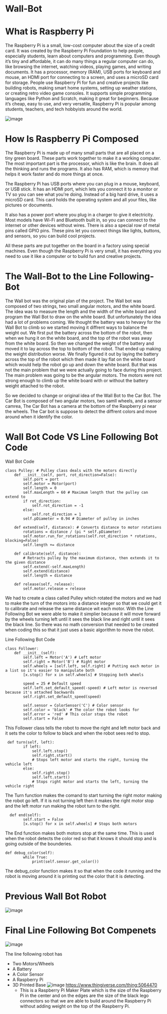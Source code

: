 # Wall-Bot

# What is Raspberry Pi
The Raspberry Pi is a small, low-cost computer about the size of a credit card. It was created by the Raspberry Pi Foundation to help people, especially students, learn about computers and programming. Even though it’s tiny and affordable, it can do many things a regular computer can do, like browsing the internet, watching videos, playing games, and writing documents. It has a processor, memory (RAM), USB ports for keyboard and mouse, an HDMI port for connecting to a screen, and uses a microSD card for storage. People use Raspberry Pi for fun and creative projects like building robots, making smart home systems, setting up weather stations, or creating retro video game consoles. It supports simple programming languages like Python and Scratch, making it great for beginners. Because it’s cheap, easy to use, and very versatile, Raspberry Pi is popular among students, teachers, and tech hobbyists around the world.

![image](https://github.com/user-attachments/assets/32da7c9e-c094-47df-b7ef-89e8f2c31c7e)

# How Is Raspberry Pi Composed 
The Raspberry Pi is made up of many small parts that are all placed on a tiny green board. These parts work together to make it a working computer. The most important part is the processor, which is like the brain. It does all the thinking and runs the programs. It also has RAM, which is memory that helps it work faster and do more things at once.

The Raspberry Pi has USB ports where you can plug in a mouse, keyboard, or USB stick. It has an HDMI port, which lets you connect it to a monitor or TV so you can see what you're doing. Instead of a big hard drive, it uses a microSD card. This card holds the operating system and all your files, like pictures or documents.

It also has a power port where you plug in a charger to give it electricity. Most models have Wi-Fi and Bluetooth built in, so you can connect to the internet or other devices without wires. There is also a special row of metal pins called GPIO pins. These pins let you connect things like lights, buttons, and sensors, so you can build cool projects.

All these parts are put together on the board in a factory using special machines. Even though the Raspberry Pi is very small, it has everything you need to use it like a computer or to build fun and creative projects.
# The Wall-Bot to the Line Following-Bot
The Wall bot was the original plan of the project. The Wall bot was composed of two strings, two small angular motors, and the white board. The idea was to measure the length and the width of the white board and program the Wall Bot to draw on the white board. But unfortunately the idea had a lot of problems coming. We thought the battery was to hevavy for the Wall Bot to climb so we started moving it diffrent ways to balance the weight out. We first put the battery across the bottom of the robot, then when we hung it on the white board, and the top of the robot was away from the white board. So then we changed the weight of the battery and moved it to lay across the top to bottom of the robot. That ended up making the weight distribution worse. We finally figured it out by laying the battery across the top of the robot which then made it lay flat on the white board which would help the robot go up and down the white board. But that was not the main problem that we were actually going to face during this project. The main problem was going to be the angular motors. The motors were not strong enough to climb up the white board with or without the battery weight attached to the robot. 

So we decided to change or original idea of the Wall Bot to the Car Bot. The Car Bot is composed of two angular motors, two samll wheels, and a sensor camrea, The Car Bot has a camera at the bottom of the Raspberry pi near the wheels. The Car bot is suppose to detect the diffrent colors and move around when it identify the color.

# Wall Bot Code VS Line Following Bot Code

Wall Bot Code

```
class Pulley: # Pulley class deals with the motors directly
    def __init__(self, port, rot_direction=False):
        self.port = port
        self.motor = Motor(port)
        self.length = 0
        self.maxLength = 60 # Maximum length that the pulley can extend to
        if rot_direction:
            self.rot_direction = -1
        else:
            self.rot_direction = 1
        self.pDiameter = 0.94 # Diameter of pulley in inches
        
    def extend(self, distance): # Converts distance to motor rotations
        rotations = distance / (pi * self.pDiameter)
        self.motor.run_for_rotations(self.rot_direction * rotations, blocking=False)
        self.length += distance
    
    def calibrate(self, distance):
        # Retracts pulley by the maximum distance, then extends it to the given distance
        self.extend(-self.maxLength)
        self.extend(distance)
        self.length = distance
        
    def release(self, release):
        self.motor.release = release
  ```
We had to create a class called Pulley which rotated the motors and we had to make the turn of the motors into a distance integer so that we could get it to calibrate and release the same distance wit each motor. With the Line Following Bot we were able to make it simplier because it will move forward by the wheels turning left until it sees the black line and right until it sees the black line. So there was no math conversion that needed to be created when coding this so that it just uses a basic algorithm to move the robot.

Line Following Bot Code
```
class Follower:
    def __init__(self):
        self.left = Motor('A') # Left motor
        self.right = Motor('B') # Right motor
        self.wheels = [self.left, self.right] # Putting each motor in a list so it's easier to manipulate both
        [x.stop() for x in self.wheels] # Stopping both wheels
        
        speed = 25 # Default speed
        self.left.set_default_speed(-speed) # Left motor is reversed because it's attached backwards
        self.right.set_default_speed(speed)
        
        self.sensor = ColorSensor('C') # Color sensor
        self.color = 'black' # The color the robot looks for
        self.error = 'red' # This color stops the robot
        self.start = False
```
This Follower class tells the robot to move the right and left motor back and it sets the color to follow to black and when the robot sees red to stop.
```
 def turn(self, left):
        if left:
            self.left.stop()
            self.right.start()
            # Stops left motor and starts the right, turning the vehicle left
        else:
            self.right.stop()
            self.left.start()
            # Stops right motor and starts the left, turning the vehicle right
```

The Turn function makes the comand to start turning the right motor making the robot go left. If it is not turning left then it makes the right motor stop and the left motor run making the robot turn to the right.
```
  def end(self):
        self.start = False
        [x.stop() for x in self.wheels] # Stops both motors
```

The End function makes both motors stop at the same time. This is used when the robot detects the color red so that it knows it should stop and is going outside of the bounderies. 
```
def debug_color(self):
        while True:
            print(self.sensor.get_color())
```

The debug_color function makes it so that when the code it running and the robot is moving around it is printing out the color that it is detecting.

# Previous Wall Bot Robot

![image](https://github.com/user-attachments/assets/0c563bb6-1b90-4d5d-a23f-0582f761b872)

# Final Line Following Bot Compenets

![image](https://github.com/user-attachments/assets/a101454c-57a9-4aa2-acd4-658baad782af)

The line following robot has
- Two Motors/Wheels
- A Battery
- A Color Sensor
- A Raspberry Pi
- 3D Printed Base
![image](https://github.com/user-attachments/assets/dd129217-2e23-4e36-b2de-f5c59f068721)
https://www.thingiverse.com/thing:5064470
    - This is a Raspberry Pi Maker Plate which is the size of the Raspberry Pi in the center and on the edges are the size of the black lego connectors so that we are able to build around the Raspberry Pi without adding weight on the top of the Raspberry Pi.



